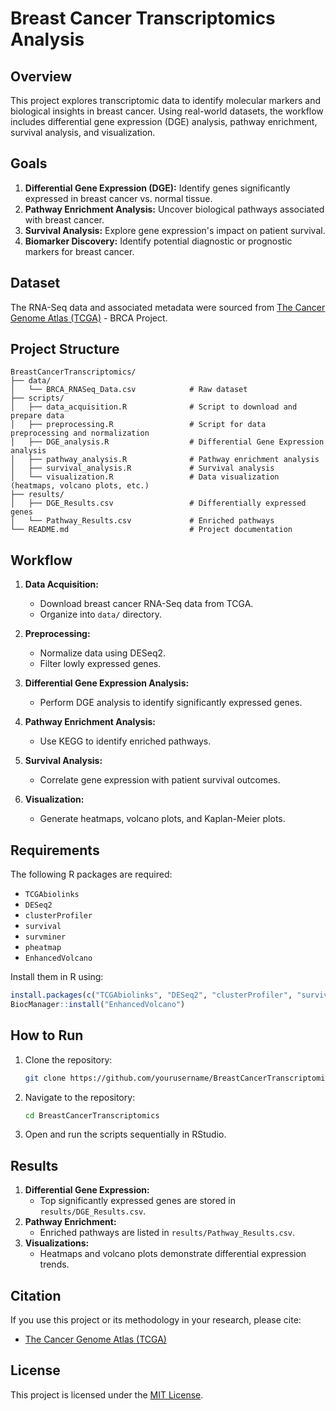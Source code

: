 # Breast Cancer Transcriptomics Analysis
 
## Overview
This project explores transcriptomic data to identify molecular markers and biological insights in breast cancer. Using real-world datasets, the workflow includes differential gene expression (DGE) analysis, pathway enrichment, survival analysis, and visualization.

## Goals
1. **Differential Gene Expression (DGE):** Identify genes significantly expressed in breast cancer vs. normal tissue.
2. **Pathway Enrichment Analysis:** Uncover biological pathways associated with breast cancer.
3. **Survival Analysis:** Explore gene expression's impact on patient survival.
4. **Biomarker Discovery:** Identify potential diagnostic or prognostic markers for breast cancer.

## Dataset
The RNA-Seq data and associated metadata were sourced from [The Cancer Genome Atlas (TCGA)](https://portal.gdc.cancer.gov/) - BRCA Project.

## Project Structure
```
BreastCancerTranscriptomics/
├── data/
│   └── BRCA_RNASeq_Data.csv            # Raw dataset
├── scripts/
│   ├── data_acquisition.R              # Script to download and prepare data
│   ├── preprocessing.R                 # Script for data preprocessing and normalization
│   ├── DGE_analysis.R                  # Differential Gene Expression analysis
│   ├── pathway_analysis.R              # Pathway enrichment analysis
│   ├── survival_analysis.R             # Survival analysis
│   └── visualization.R                 # Data visualization (heatmaps, volcano plots, etc.)
├── results/
│   ├── DGE_Results.csv                 # Differentially expressed genes
│   └── Pathway_Results.csv             # Enriched pathways
└── README.md                           # Project documentation
```

## Workflow
1. **Data Acquisition:**
   - Download breast cancer RNA-Seq data from TCGA.
   - Organize into `data/` directory.

2. **Preprocessing:**
   - Normalize data using DESeq2.
   - Filter lowly expressed genes.

3. **Differential Gene Expression Analysis:**
   - Perform DGE analysis to identify significantly expressed genes.

4. **Pathway Enrichment Analysis:**
   - Use KEGG to identify enriched pathways.

5. **Survival Analysis:**
   - Correlate gene expression with patient survival outcomes.

6. **Visualization:**
   - Generate heatmaps, volcano plots, and Kaplan-Meier plots.

## Requirements
The following R packages are required:
- `TCGAbiolinks`
- `DESeq2`
- `clusterProfiler`
- `survival`
- `survminer`
- `pheatmap`
- `EnhancedVolcano`

Install them in R using:
```R
install.packages(c("TCGAbiolinks", "DESeq2", "clusterProfiler", "survival", "survminer", "pheatmap"))
BiocManager::install("EnhancedVolcano")
```

## How to Run
1. Clone the repository:
   ```bash
   git clone https://github.com/yourusername/BreastCancerTranscriptomics.git
   ```
2. Navigate to the repository:
   ```bash
   cd BreastCancerTranscriptomics
   ```
3. Open and run the scripts sequentially in RStudio.

## Results
1. **Differential Gene Expression:**
   - Top significantly expressed genes are stored in `results/DGE_Results.csv`.
2. **Pathway Enrichment:**
   - Enriched pathways are listed in `results/Pathway_Results.csv`.
3. **Visualizations:**
   - Heatmaps and volcano plots demonstrate differential expression trends.

## Citation
If you use this project or its methodology in your research, please cite:
- [The Cancer Genome Atlas (TCGA)](https://portal.gdc.cancer.gov/)

## License
This project is licensed under the [MIT License](LICENSE).
